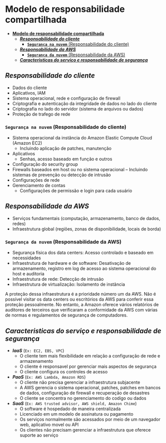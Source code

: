 # **Modelo de responsabilidade compartilhada**

- [**Modelo de responsabilidade compartilhada**](#modelo-de-responsabilidade-compartilhada)
  - [**_Responsabilidade do cliente_**](#responsabilidade-do-cliente)
    - [**`Segurança na nuvem`** (Responsabilidade do cliente)](#segurança-na-nuvem-responsabilidade-do-cliente)
  - [**_Responsabilidade da AWS_**](#responsabilidade-da-aws)
    - [**`Segurança da nuvem`** (Responsabilidade da AWS)](#segurança-da-nuvem-responsabilidade-da-aws)
  - [**_Caracteristicas do serviço e responsabilidade de segurança_**](#caracteristicas-do-serviço-e-responsabilidade-de-segurança)

## **_Responsabilidade do cliente_**

- Dados do cliente
- Aplicativos, IAM
- Sistema operacional, rede e configuração de firewall
- Criptografia e autenticação da integridade de dados no lado do cliente
- Criptografia no lado do servidor (sistema de arquivos ou dados)
- Proteção de trafego de rede

### **`Segurança na nuvem`** (Responsabilidade do cliente)

- Sistema operacional da instância do Amazon Elastic Compute Cloud (Amazon EC2)
  - Incluindo aplicação de patches, manutenção
- Aplicativos
  - Senhas, acesso baseado em função e outros
- Configuração do security group
- Firewalls baseados em host ou no sistema operacional – Incluindo sistemas de prevenção ou detecção de intrusão
- Configurações de rede
- Gerenciamento de contas
  - Configurações de permissão e login para cada usuário

## **_Responsabilidade da AWS_**

- Serviços fundamentais (computação, armazenamento, banco de dados, redes)
- Infraestrutura global (regiões, zonas de disponibilidade, locais de borda)

### **`Segurança da nuvem`** (Responsabilidade da AWS)

- Segurança física dos data centers: Acesso controlado e baseado em necessidades
- Infraestrutura de hardware e de software:
  Desativação de armazenamento, registro em log de acesso ao sistema operacional do host e auditoria
- Infraestrutura de rede: Detecção de intrusão
- Infraestrutura de virtualização: Isolamento de instância

A proteção dessa infraestrutura é a prioridade número um da AWS. Não é possível visitar os data centers ou escritórios da AWS para conferir essa proteção pessoalmente. No entanto, a Amazon oferece vários relatórios de auditores de terceiros que verificaram a conformidade da AWS com várias de normas e regulamentos de segurança de computadores.

## **_Caracteristicas do serviço e responsabilidade de segurança_**

- **_IaaS_** (`Ex: EC2, EBS, VPC`)
  - O cliente tem mais flexibilidade em relação a configuração de rede e armazenamento
  - O cliente é responsavel por gerenciar mais aspectos de segurança
  - O cliente configura os controles de acesso
- **_PaaS_** (`Ex: AWS Lambda, Amazon RDS`)
  - O cliente não precisa gerenciar a infraestrutura subjacente
  - A AWS gerencia o sistema operacional, patches, patches em bancos de dados, configuração de firewall e recuperação de desastres
  - O cliente se concentra no gerenciamento do codigo ou dados
- **_SaaS_** (`Ex: AWS trusted advisor, AWS shield, Amazon Chime`)
  - O software é hospedado de maneira centralizada
  - Licenciado em um modelo de assinatura ou pagamento
  - Os serviços normalmente são acessados por meio de um navegador web, aplicativo movel ou API
  - Os clientes não precisam gerenciar a infraestrutura que oferece suporte ao serviço
